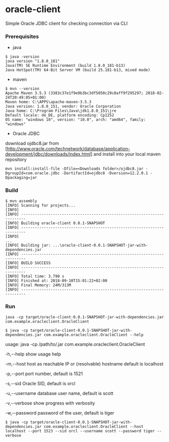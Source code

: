 # oracle-client
Simple Oracle JDBC client for checking connection via CLI

### Prerequisites

- java

```
$ java -version
java version "1.8.0_181"
Java(TM) SE Runtime Environment (build 1.8.0_181-b13)
Java HotSpot(TM) 64-Bit Server VM (build 25.181-b13, mixed mode)
```

- maven

```
$ mvn --version
Apache Maven 3.5.3 (3383c37e1f9e9b3bc3df5050c29c8aff9f295297; 2018-02-24T20:49:05+01:00)
Maven home: C:\APPS\apache-maven-3.5.3
Java version: 1.8.0_151, vendor: Oracle Corporation
Java home: C:\Program Files\Java\jdk1.8.0_151\jre
Default locale: de_DE, platform encoding: Cp1252
OS name: "windows 10", version: "10.0", arch: "amd64", family: "windows"
```

- Oracle JDBC

download ojdbc8.jar from [http://www.oracle.com/technetwork/database/application-development/jdbc/downloads/index.html] and install into your local maven repository

```
mvn install:install-file -Dfile=<Downloads folder>/ojdbc8.jar -DgroupId=com.oracle.jdbc -DartifactId=ojdbc8 -Dversion=12.2.0.1 -Dpackaging=jar
```

### Build

```
$ mvn assembly
[INFO] Scanning for projects...
[INFO]                                                                         
[INFO] ------------------------------------------------------------------------
[INFO] Building oracle-client 0.0.1-SNAPSHOT
[INFO] ------------------------------------------------------------------------
[INFO] 
...
[INFO] Building jar: ...\oracle-client-0.0.1-SNAPSHOT-jar-with-dependencies.jar
[INFO] ------------------------------------------------------------------------
[INFO] BUILD SUCCESS
[INFO] ------------------------------------------------------------------------
[INFO] Total time: 3.790 s
[INFO] Finished at: 2018-09-10T15:01:22+02:00
[INFO] Final Memory: 24M/313M
[INFO] ------------------------------------------------------------------------
```

### Run

```
java -cp target/oracle-client-0.0.1-SNAPSHOT-jar-with-dependencies.jar com.example.oracleclient.OracleClient
```

```
$ java -cp target/oracle-client-0.0.1-SNAPSHOT-jar-with-dependencies.jar com.example.oracleclient.OracleClient --help
```
usage: java -cp /path/to/<fat>.jar com.example.oracleclient.OracleClient

 -h,--help             show usage help

 -m,--host <arg>       host as reachable IP or (resolvable) hostname
                       default is localhost

 -p,--port <arg>       port number, default is 1521

 -s,--sid <arg>        Oracle SID, default is orcl

 -u,--username <arg>   database user name, default is scott

 -v,--verbose          show progress with verbosity

 -w,--password <arg>   password of the user, default is tiger

```
$ java -cp target/oracle-client-0.0.1-SNAPSHOT-jar-with-dependencies.jar com.example.oracleclient.OracleClient --host localhost --port 1523 --sid orcl --username scott --password tiger --verbose
```
